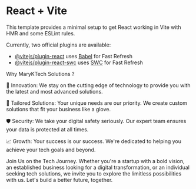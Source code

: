 # React + Vite

This template provides a minimal setup to get React working in Vite with HMR and some ESLint rules.

Currently, two official plugins are available:

- [@vitejs/plugin-react](https://github.com/vitejs/vite-plugin-react/blob/main/packages/plugin-react/README.md) uses [Babel](https://babeljs.io/) for Fast Refresh
- [@vitejs/plugin-react-swc](https://github.com/vitejs/vite-plugin-react-swc) uses [SWC](https://swc.rs/) for Fast Refresh


<div className='h-[200px] w-[1350px] bg-gray-400 px-10'>
        <p className="text-3xl font-semibold gap-5 text-pink-500">
          Why  MaryKTech Solutions ? 
        </p>
        <p className="text-lg font-semibold gap-5 text-pink-500 flex h-[100]">
          🚀 Innovation: We stay on the cutting edge of technology to provide you with the latest and most advanced solutions.
        </p>
        <p className="text-lg font-semibold gap-5 text-pink-500">
          💼 Tailored Solutions: Your unique needs are our priority. We create custom solutions that fit your business like a glove.
        </p>
        <p className="text-lg font-semibold gap-5 text-pink-500">
          🛡️ Security: We take your digital safety seriously. Our expert team ensures your data is protected at all times.
        </p>
        <p className="text-lg font-semibold gap-5 text-pink-500">
          📈 Growth: Your success is our success. We're dedicated to helping you achieve your tech goals and beyond.
        </p>
        <p className="text-lg font-semibold gap-5 text-pink-500">
          Join Us on the Tech Journey. Whether you're a startup with a bold vision, an established business looking for a digital transformation, or an individual seeking tech solutions, we invite you to explore the limitless possibilities with us. Let's build a better future, together.
        </p>
        </div>